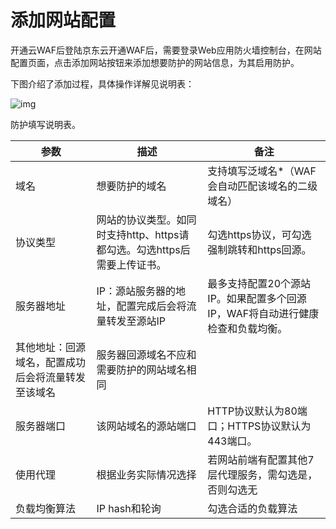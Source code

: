 # 添加网站配置

开通云WAF后登陆京东云开通WAF后，需要登录Web应用防火墙控制台，在网站配置页面，点击添加网站按钮来添加想要防护的网站信息，为其启用防护。

下图介绍了添加过程，具体操作详解见说明表：

![img](https://github.com/jdcloudcom/cn/blob/dns-zhangjingfeng/image/waf-img/WAF-tianjiawangzhan.png)

 

防护填写说明表。

| 参数                                               | 描述                                                         | 备注                                                         |
| -------------------------------------------------- | ------------------------------------------------------------ | ------------------------------------------------------------ |
| 域名                                               | 想要防护的域名                                               | 支持填写泛域名*（WAF会自动匹配该域名的二级域名）             |
| 协议类型                                           | 网站的协议类型。如同时支持http、https请都勾选。勾选https后需要上传证书。 | 勾选https协议，可勾选强制跳转和https回源。                   |
| 服务器地址                                         | IP：源站服务器的地址，配置完成后会将流量转发至源站IP         | 最多支持配置20个源站IP。如果配置多个回源IP，WAF将自动进行健康检查和负载均衡。 |
| 其他地址：回源域名，配置成功后会将流量转发至该域名 | 服务器回源域名不应和需要防护的网站域名相同                   |                                                              |
| 服务器端口                                         | 该网站域名的源站端口                                         | HTTP协议默认为80端口；HTTPS协议默认为443端口。               |
| 使用代理                                           | 根据业务实际情况选择                                         | 若网站前端有配置其他7层代理服务，需勾选是，否则勾选无        |
| 负载均衡算法                                       | IP hash和轮询                                                | 勾选合适的负载算法                                           |

 
